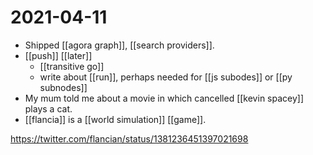 # 2021-04-11

- Shipped [[agora graph]], [[search providers]].
- [[push]] [[later]]
  - [[transitive go]]
  - write about [[run]], perhaps needed for [[js subodes]] or [[py subnodes]]
- My mum told me about a movie in which cancelled [[kevin spacey]] plays a cat.
- [[flancia]] is a [[world simulation]] [[game]].
 
https://twitter.com/flancian/status/1381236451397021698
